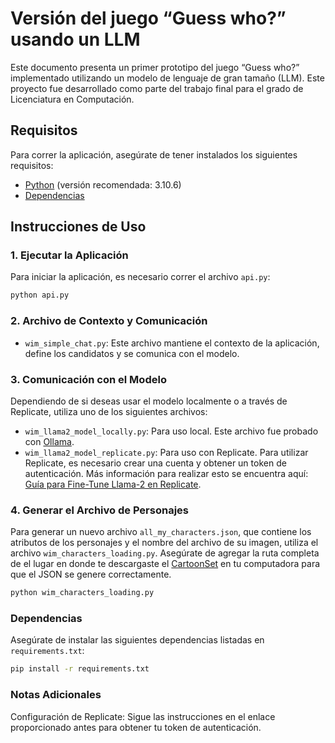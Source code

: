 # Versión del juego “Guess who?” usando un LLM
Este documento presenta un primer prototipo del juego “Guess who?” implementado utilizando un modelo de lenguaje de gran tamaño (LLM). Este proyecto fue desarrollado como parte del trabajo final para el grado de Licenciatura en Computación.


## Requisitos

Para correr la aplicación, asegúrate de tener instalados los siguientes requisitos:

- [Python](https://www.python.org/downloads/) (versión recomendada: 3.10.6)
- [Dependencias](#dependencias)

## Instrucciones de Uso

### 1. Ejecutar la Aplicación

Para iniciar la aplicación, es necesario correr el archivo `api.py`:

```bash
python api.py
```

### 2. Archivo de Contexto y Comunicación
- `wim_simple_chat.py`: Este archivo mantiene el contexto de la aplicación, define los candidatos y se comunica con el modelo.

### 3. Comunicación con el Modelo
Dependiendo de si deseas usar el modelo localmente o a través de Replicate, utiliza uno de los siguientes archivos:
- `wim_llama2_model_locally.py`: Para uso local. Este archivo fue probado con [Ollama](https://ollama.com/library/llama2:13b).
- `wim_llama2_model_replicate.py`: Para uso con Replicate. Para utilizar Replicate, es necesario crear una cuenta y obtener un token de autenticación. Más información para realizar esto se encuentra aquí: [Guía para Fine-Tune Llama-2 en Replicate](https://replicate.com/blog/fine-tune-llama-2).

### 4. Generar el Archivo de Personajes
Para generar un nuevo archivo `all_my_characters.json`, que contiene los atributos de los personajes y el nombre del archivo de su imagen, utiliza el archivo `wim_characters_loading.py`. Asegúrate de agregar la ruta completa de el lugar en donde te descargaste el [CartoonSet](https://google.github.io/cartoonset/) en tu computadora para que el JSON se genere correctamente.

```bash
python wim_characters_loading.py
```

### Dependencias
Asegúrate de instalar las siguientes dependencias listadas en `requirements.txt`:
```bash
pip install -r requirements.txt
```

### Notas Adicionales
Configuración de Replicate: Sigue las instrucciones en el enlace proporcionado antes para obtener tu token de autenticación.
